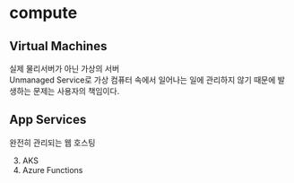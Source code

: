 # compute
## Virtual Machines
실제 물리서버가 아닌 가상의 서버  
Unmanaged Service로 가상 컴퓨터 속에서 일어나는 일에 관리하지 않기 때문에 발생하는 문제는 사용자의 책임이다.

## App Services
완전히 관리되는 웹 호스팅  


3. AKS
4. Azure Functions